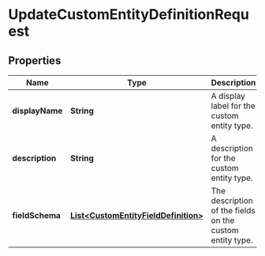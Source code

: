 

# UpdateCustomEntityDefinitionRequest


## Properties

| Name | Type | Description | Notes |
|------------ | ------------- | ------------- | -------------|
|**displayName** | **String** | A display label for the custom entity type. |  |
|**description** | **String** | A description for the custom entity type. |  |
|**fieldSchema** | [**List&lt;CustomEntityFieldDefinition&gt;**](CustomEntityFieldDefinition.md) | The description of the fields on the custom entity type. |  |



